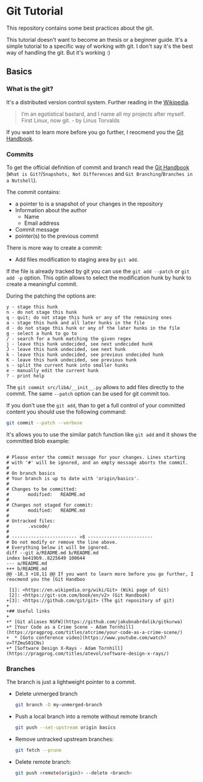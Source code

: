 # Git Tutorial

This repository contains some best practices about the git.

This tutorial doesn't want to become an thesis or a beginner guide. It's a simple tutorial to a specific way of working with git. I don't say it's the best way of handling the git. But it's working :)

## Basics

### What is the git?

It's a distributed version control system. Further reading in the [Wikipedia][1].

> I’m an egotistical bastard, and I name all my projects after myself. First Linux, now git. - by Linus Torvalds

If you want to learn more before you go further, I reocmend you the [Git Handbook][2].

### Commits

To get the official definition of commit and branch read the [Git Handbook][2] (`What is Git?`/`Snapshots, Not Differences` and `Git Branching`/`Branches in a Nutshell`).

The commit contains:

* a pointer to is a snapshot of your changes in the repository
* Information about the author
  * Name
  * Email address
* Commit message
* pointer(s) to the previous commit

There is more way to create a commit:

* Add files modification to staging area by `git add`.

If the file is already tracked by git you can use the `git add --patch` or `git add -p` option. This optin allows to select the modification hunk by hunk to create a meaningful commit.

During the patching the options are:

```text
y - stage this hunk
n - do not stage this hunk
q - quit; do not stage this hunk or any of the remaining ones
a - stage this hunk and all later hunks in the file
d - do not stage this hunk or any of the later hunks in the file
g - select a hunk to go to
/ - search for a hunk matching the given regex
j - leave this hunk undecided, see next undecided hunk
J - leave this hunk undecided, see next hunk
k - leave this hunk undecided, see previous undecided hunk
K - leave this hunk undecided, see previous hunk
s - split the current hunk into smaller hunks
e - manually edit the current hunk
? - print help
```

The `git commit src/libA/__init__.py` allows to add files directly to the commit. The same `--patch` option can be used for git commit too.

If you don't use the `git add`, than to get a full control of your committed content you should use the following command:

```bash
git commit --patch --verbose
```

It's allows you to use the similar patch function like `git add` and it shows the committed blob
example:

```text

# Please enter the commit message for your changes. Lines starting
# with '#' will be ignored, and an empty message aborts the commit.
#
# On branch basics
# Your branch is up to date with 'origin/basics'.
#
# Changes to be committed:
#       modified:   README.md
#
# Changes not staged for commit:
#       modified:   README.md
#
# Untracked files:
#       .vscode/
#
# ------------------------ >8 ------------------------
# Do not modify or remove the line above.
# Everything below it will be ignored.
diff --git a/README.md b/README.md
index be419b9..8225649 100644
--- a/README.md
+++ b/README.md
@@ -18,3 +18,11 @@ If you want to learn more before you go further, I reocmend you the [Git Handboo

 [1]: <https://en.wikipedia.org/wiki/Git> (Wiki page of Git)
 [2]: <https://git-scm.com/book/en/v2> (Git Handbook)
+[3]: <https://github.com/git/git> (The git repository of git)
+
+## Useful links
+
+* [Git aliases NSFW](https://github.com/jakubnabrdalik/gitkurwa)
+* [Your Code as a Crime Scene - Adam Tornhill](https://pragprog.com/titles/atcrime/your-code-as-a-crime-scene/)
+  * [Goto conference video](https://www.youtube.com/watch?v=TfZmuS01CNs)
+* [Software Design X-Rays - Adam Tornhill](https://pragprog.com/titles/atevol/software-design-x-rays/)
```

### Branches

The branch is just a lightweight pointer to a commit.

* Delete unmerged branch

  ```bash
  git branch -D my-unmerged-branch
  ```

* Push a local branch into a remote without remote branch

  ```bash
  git push --set-upstream origin basics
  ```

* Remove untracked upstream branches:

  ```bash
  git fetch --prune
  ```

* Delete  remote branch:

  ```bash
  git push <remote(origin)> --delete <branch>
  ```
[//]: # (References)

[1]: <https://en.wikipedia.org/wiki/Git> (Wiki page of Git)
[2]: <https://git-scm.com/book/en/v2> (Git Handbook)
